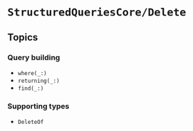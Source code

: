 # ``StructuredQueriesCore/Delete``

## Topics

### Query building

- ``where(_:)``
- ``returning(_:)``
- ``find(_:)``

### Supporting types

- ``DeleteOf``
